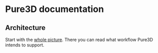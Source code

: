 # Pure3D documentation

## Architecture

Start with the [whole picture](architecture/WholePicture.md).
There you can read what workflow Pure3D intends to support.

